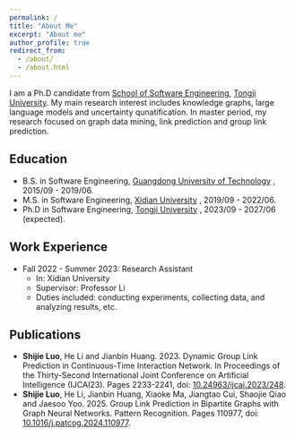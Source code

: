 ```yaml
---
permalink: /
title: "About Me"
excerpt: "About me"
author_profile: true
redirect_from: 
  - /about/
  - /about.html
---
```


I am a Ph.D candidate from [School of Software Engineering](https://sse.tongji.edu.cn/English_edition/Home.htm), [Tongji University](https://en.tongji.edu.cn/p/#/). My main research interest includes knowledge graphs, large language models and uncertainty qunatification. In master period, my research focused on graph data mining, link prediction and group link prediction.


Education
------
* B.S. in Software Engineering, [Guangdong University of Technology](https://english.gdut.edu.cn/) , 2015/09 - 2019/06.
* M.S. in Software Engineering, [Xidian University](https://en.xidian.edu.cn/) , 2019/09 - 2022/06.
* Ph.D in Software Engineering, [Tongji University](https://en.tongji.edu.cn/p/#/) , 2023/09 - 2027/06 (expected).



Work Experience
------
* Fall 2022 - Summer 2023: Research Assistant
  * In: Xidian University
  * Supervisor: Professor Li
  * Duties included: conducting experiments, collecting data, and analyzing results, etc.
  


Publications
------
* <b>Shijie Luo</b>, He Li and Jianbin Huang. 2023. Dynamic Group Link Prediction in Continuous-Time Interaction Network. In Proceedings of the Thirty-Second International Joint Conference on Artificial Intelligence (IJCAI23). Pages 2233-2241, doi: [10.24963/ijcai.2023/248](https://doi.org/10.24963/ijcai.2023/248).
* <b>Shijie Luo</b>, He Li, Jianbin Huang, Xiaoke Ma, Jiangtao Cui, Shaojie Qiao and Jaesoo Yoo. 2025. Group Link Prediction in Bipartite Graphs with Graph Neural Networks. Pattern Recognition. Pages 110977, doi: [10.1016/j.patcog.2024.110977](https://doi.org/10.1016/j.patcog.2024.110977).
